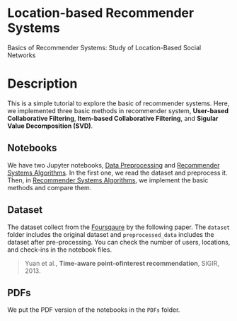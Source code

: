 # Location-based Recommender Systems
Basics of Recommender Systems: Study of Location-Based Social Networks

# Description
This is a simple tutorial to explore the basic of recommender systems. Here, we implemented three basic methods in recommender system, __User-based Collaborative Filtering__, __Item-based Collaborative Filtering__, and __Sigular Value Decomposition (SVD)__.

## Notebooks
We have two Jupyter notebooks, [Data Preprocessing](https://github.com/rahmanidashti/LRSbasics/blob/master/Data%20Preprocessing.ipynb) and [Recommender Systems Algorithms](https://github.com/rahmanidashti/LRSbasics/blob/master/Recommender%20Systems%20Algorithms.ipynb). In the first one, we read the dataset and preprocess it. Then, in [Recommender Systems Algorithms](https://github.com/rahmanidashti/LRSbasics/blob/master/Recommender%20Systems%20Algorithms.ipynb), we implement the basic methods and compare them.

## Dataset
The dataset collect from the [Foursqaure](https://foursquare.com/about) by the following paper. The `dataset` folder includes the original dataset and `preprocessed_data` includes the dataset after pre-processing. You can check the number of users, locations, and check-ins in the notebook files.

> Yuan et al., __Time-aware point-ofinterest recommendation__, SIGIR, 2013.

## PDFs
We put the PDF version of the notebooks in the `PDFs` folder.
